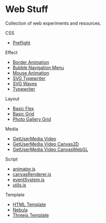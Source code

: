 # Web Stuff

Collection of web experiments and resources.

CSS
* [Preflight](https://adcimon.github.io/web-stuff/css/preflight.css)

Effect
* [Border Animation](https://adcimon.github.io/web-stuff/effect/border-animation)
* [Bubble Navigation Menu](https://adcimon.github.io/web-stuff/effect/bubble-navigation-menu)
* [Mouse Animation](https://adcimon.github.io/web-stuff/effect/mouse-animation)
* [SVG Typewriter](https://adcimon.github.io/web-stuff/effect/svg-typewriter)
* [SVG Waves](https://adcimon.github.io/web-stuff/effect/svg-waves)
* [Typewriter](https://adcimon.github.io/web-stuff/effect/typewriter)

Layout
* [Basic Flex](https://adcimon.github.io/web-stuff/layout/basic-flex)
* [Basic Grid](https://adcimon.github.io/web-stuff/layout/basic-grid)
* [Photo Gallery Grid](https://adcimon.github.io/web-stuff/layout/photo-gallery-grid)

Media
* [GetUserMedia Video](https://adcimon.github.io/web-stuff/media/getusermedia-video)
* [GetUserMedia Video Canvas2D](https://adcimon.github.io/web-stuff/media/getusermedia-video-canvas2d)
* [GetUserMedia Video CanvasWebGL](https://adcimon.github.io/web-stuff/media/getusermedia-video-canvaswebgl)

Script
* [animator.js](https://github.com/adcimon/web-stuff/blob/master/script/animator.js)
* [canvasRenderer.js](https://github.com/adcimon/web-stuff/blob/master/script/canvasRenderer.js)
* [eventSystem.js](https://github.com/adcimon/web-stuff/blob/master/script/eventSystem.js)
* [utils.js](https://github.com/adcimon/web-stuff/blob/master/script/utils.js)

Template
* [HTML Template](https://adcimon.github.io/web-stuff/template/html-template)
* [Nebula](https://adcimon.github.io/web-stuff/template/nebula)
* [Threejs Template](https://adcimon.github.io/web-stuff/template/threejs-template)
